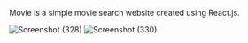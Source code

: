 Movie is a simple movie search website created using React.js.

![Screenshot (328)](https://github.com/fahriTrh/Movie/assets/141041101/ed93fa59-2883-4c0f-91c2-b0a36ce203e1)
![Screenshot (330)](https://github.com/fahriTrh/Movie/assets/141041101/1d139d9b-f56d-4090-820c-28c02d28b501)
